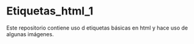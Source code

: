 # Etiquetas_html_1
Este repositorio contiene uso d etiquetas básicas en html y hace uso de algunas imágenes.
